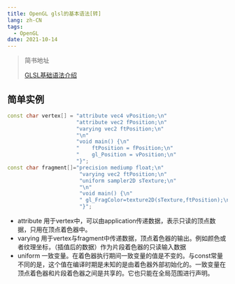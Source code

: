 ```yaml
---
title: OpenGL glsl的基本语法[转]
lang: zh-CN
tags:
  - OpenGL
date: 2021-10-14
---
```


> 简书地址
> 
> [GLSL基础语法介绍](https://www.jianshu.com/p/66b10062bd67)

## 简单实例

```cpp
const char vertex[] = "attribute vec4 vPosition;\n"
                      "attribute vec2 fPosition;\n"
                      "varying vec2 ftPosition;\n"
                      "\n"
                      "void main() {\n"
                      "    ftPosition = fPosition;\n"
                      "    gl_Position = vPosition;\n"
                      "}";
const char fragment[]="precision mediump float;\n"
                       "varying vec2 ftPosition;\n"
                       "uniform sampler2D sTexture;\n"
                       "\n"
                       "void main() {\n"
                       " gl_FragColor=texture2D(sTexture,ftPosition);\n"
                       "}";

```

* attribute 用于vertex中，可以由application传递数据，表示只读的顶点数据，只用在顶点着色器中。
* varying  用于vertex与fragment中传递数据，顶点着色器的输出。例如颜色或者纹理坐标，（插值后的数据）作为片段着色器的只读输入数据
* uniform  一致变量。在着色器执行期间一致变量的值是不变的。与const常量不同的是，这个值在编译时期是未知的是由着色器外部初始化的。一致变量在顶点着色器和片段着色器之间是共享的。它也只能在全局范围进行声明。